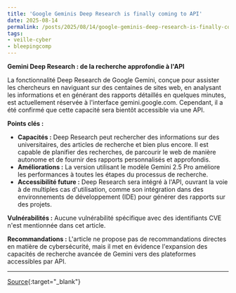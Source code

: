 ```yaml
---
title: 'Google Geminis Deep Research is finally coming to API'
date: 2025-08-14
permalink: /posts/2025/08/14/google-geminis-deep-research-is-finally-coming-to-api/
tags:
- veille-cyber
- bleepingcomp
---
```

**Gemini Deep Research : de la recherche approfondie à l'API**

La fonctionnalité Deep Research de Google Gemini, conçue pour assister les chercheurs en naviguant sur des centaines de sites web, en analysant les informations et en générant des rapports détaillés en quelques minutes, est actuellement réservée à l'interface gemini.google.com. Cependant, il a été confirmé que cette capacité sera bientôt accessible via une API.

**Points clés :**

*   **Capacités :** Deep Research peut rechercher des informations sur des universitaires, des articles de recherche et bien plus encore. Il est capable de planifier des recherches, de parcourir le web de manière autonome et de fournir des rapports personnalisés et approfondis.
*   **Améliorations :** La version utilisant le modèle Gemini 2.5 Pro améliore les performances à toutes les étapes du processus de recherche.
*   **Accessibilité future :** Deep Research sera intégré à l'API, ouvrant la voie à de multiples cas d'utilisation, comme son intégration dans des environnements de développement (IDE) pour générer des rapports sur des projets.

**Vulnérabilités :** Aucune vulnérabilité spécifique avec des identifiants CVE n'est mentionnée dans cet article.

**Recommandations :** L'article ne propose pas de recommandations directes en matière de cybersécurité, mais il met en évidence l'expansion des capacités de recherche avancée de Gemini vers des plateformes accessibles par API.

---
[Source](https://www.bleepingcomputer.com/news/artificial-intelligence/google-geminis-deep-research-is-finally-coming-to-api/){:target="_blank"}
